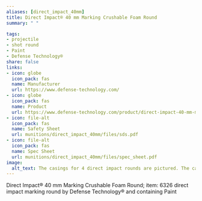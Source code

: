 ```yaml
--- 
aliases: [direct_impact_40mm] 
title: Direct Impact® 40 mm Marking Crushable Foam Round 
summary: " " 

tags:  
- projectile 
- shot round 
- Paint 
- Defense Technology® 
share: false 
links:  
- icon: globe 
  icon_pack: fas 
  name: Manufacturer 
  url: https://www.defense-technology.com/ 
- icon: globe 
  icon_pack: fas 
  name: Product 
  url: https://www.defense-technology.com/product/direct-impact-40-mm-marking-crushable-foam-round/ 
- icon: file-alt  
  icon_pack: fas 
  name: Safety Sheet 
  url: munitions/direct_impact_40mm/files/sds.pdf 
- icon: file-alt  
  icon_pack: fas 
  name: Spec Sheet 
  url: munitions/direct_impact_40mm/files/spec_sheet.pdf 
image: 
  alt_text: The casings for 4 direct impact rounds are pictured. The casing appears to the eye, short and stubby compared to other shell casings pictured in this library. In truth, the munition is about the same length as all of the other rounds when the foam bullet is housed within it. Without the foam round, the casing is only just over two inches long. Lettering on the casing says `Direct Impact Marking` in green paint on the smooth aluminum. The round is lipped at the bottom and from this angle we can see where the firing pin is meant to strike to ignite the black powder and propell the round. The firing pin strike zone is made of copper or brass and slightly dimpled in the very center. Numbers are inset into the metal on either side of the strike zone. 
---
```

Direct Impact® 40 mm Marking Crushable Foam Round; item: 6326 direct impact marking round  by Defense Technology® and containing Paint
